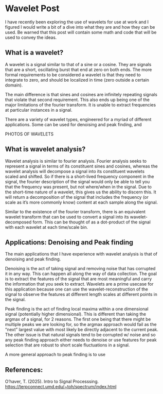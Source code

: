 # Wavelet Post

I have recently been exploring the use of wavelets for use at work and I figured I would write a bit of a dive into what they are and how they can be used. Be warned that this post will contain some math and code that will be used to convey the ideas.


## What is a wavelet?

A wavelet is a signal similar to that of a sine or a cosine.  They are signals that are a short, oscillating burst that end at zero on both ends. The more formal requirements to be considered a wavelet is that they need to integrate to zero, and should be localized in time (zero outside a certain domain). 

The main difference is that sines and cosines are infinitely repeating signals that violate that second requirement. This also ends up being one of the major limitations of the fourier transform. It is unable to extract frequencies at particular instances in a signal. 

There are a variety of wavelet types, engineered for a myriad of different applications. Some can be used for denoising and peak finding, and 


PHOTOS OF WAVELETS

## What is wavelet analysis?

Wavelet analysis is similar to fourier analysis. Fourier analysis seeks to represent a signal in terms of its constituent sines and cosines, whereas the wavelet analysis will decompose a signal into its constituent wavelets scaled and shifted. So if there is a short-lived frequency component in the signal, the fourier description of the signal would only be able to tell you that the frequency was present, but not where/when in the signal. Due to the short-time nature of a wavelet, this gives us the ability to discern this. It will return a decomposition of the signal that includes the frequency (or scale as it’s more commonly know) content at each sample along the signal.

Similar to the existence of the fourier transform, there is an equivalent wavelet transform that can be used to convert a signal into its wavelet-decomposed form. This can be thought of as a dot-product of the signal with each wavelet at each time/scale bin.


## Applications: Denoising and Peak finding

The main applications that I have experience with wavelet analysis is that of denoising and peak finding. 

Denoising is the act of taking signal and removing noise that has corrupted it in any way. This can happen all along the way of data collection. The goal is to extract the features of the signal that are most meaningful and carry the information that you seek to extract. Wavelets are a prime usecase for this application because one can use the wavelet-reconstruction of the signal to observe the features at different length scales at different points in the signal.

Peak finding is the act of finding local maxima within a one dimensional signal (potentially higher dimensional).  This is different than taking the argmax of a signal, for 2 reasons. The first one being that there might be multiple peaks we are looking for, so the argmax approach would fail as the “next” largest value with most likely be directly adjacent to the current peak. The other issue is that natural signals tend to be corrupted w/ noise and so any peak finding approach either needs to denoise or use features for peak selection that are robust to short scale fluctuations in a signal. 

A more general approach to peak finding is to use



##  References:

O’haver, T. (2025). Intro to Signal Processsing. https://terpconnect.umd.edu/~toh/spectrum/index.html


